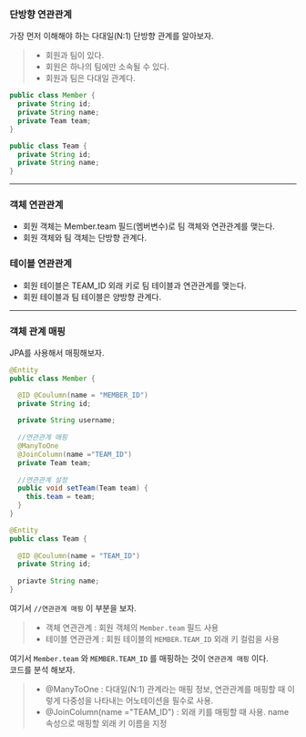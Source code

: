 ### 단방향 연관관계

가장 먼저 이해해야 하는 다대일(N:1) 단방향 관계를 알아보자.
> - 회원과 팀이 있다.
> - 회원은 하나의 팀에만 소속될 수  있다.
> - 회원과 팀은 다대일 관계다.

```java
public class Member {
  private String id;
  private String name;
  private Team team;
}

public class Team {
  private String id;
  private String name;
}
```

---

### 객체 연관관계
- 회원 객체는 Member.team 필드(멤버변수)로 팀 객체와 연관관계를 맺는다.
- 회원 객체와 팀 객체는 단방향 관계다.

### 테이블 연관관계
- 회원 테이블은 TEAM_ID 외래 키로 팀 테이블과 연관관계를 맺는다.
- 회원 테이블과 팀 테이블은 양방향 관계다.

---

### 객체 관계 매핑
JPA를 사용해서 매핑해보자.

```java
@Entity
public class Member {

  @ID @Coulumn(name = "MEMBER_ID")
  private String id;
  
  private String username;
  
  //연관관계 매핑
  @ManyToOne
  @JoinColumn(name ="TEAM_ID")
  private Team team;
  
  //연관관계 설정
  public void setTeam(Team team) {
    this.team = team;
  }
}

@Entity
public class Team {
  
  @ID @Coulumn(name = "TEAM_ID")
  private String id;
  
  priavte String name;
}
```

여기서 `//연관관계 매핑` 이 부분을 보자.
> - 객체 연관관계 : 회원 객체의 `Member.team` 필드 사용
> - 테이블 연관관계 : 회원 테이블의 `MEMBER.TEAM_ID` 외래 키 컬럼을 사용

여기서 `Member.team` 와 `MEMBER.TEAM_ID` 를 매핑하는 것이 `연관관계 매핑` 이다.<br>코드를 분석 해보자.

> - @ManyToOne : 다대일(N:1) 관계라는 매핑 정보, 연관관계를 매핑할 때 이렇게 다중성을 나타내는 어노테이션을 필수로 사용.
> - @JoinColumn(name ="TEAM_ID") : 외래 키를 매핑할 때 사용. name 속성으로 매핑할 외래 키 이름을 지정


